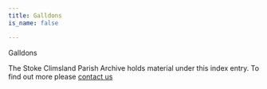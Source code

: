 ```yaml
---
title: Galldons
is_name: false

---
```


Galldons


The Stoke Climsland Parish Archive holds material under this index entry. To find out more please [contact us](/contact/)
